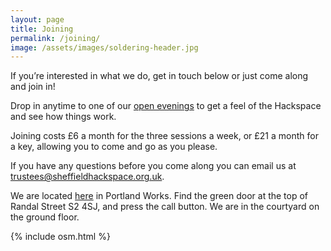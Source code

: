 ```yaml
---
layout: page
title: Joining
permalink: /joining/
image: /assets/images/soldering-header.jpg
---
```

If you’re interested in what we do, get in touch below or just come along and join in!

Drop in anytime to one of our [open evenings](/calendar/) to get a feel of the Hackspace and see how things work.

Joining costs £6 a month for the three sessions a week, or £21 a month for a key, allowing you to come and go as you please.

If you have any questions before you come along you can email us at [trustees@sheffieldhackspace.org.uk](mailto:trustees@sheffieldhackspace.org.uk).

We are located [here](https://goo.gl/maps/EcVTWfknJ8XSRYax9) in Portland Works. Find the green door at the top of Randal Street S2 4SJ, and press the call button. We are in the courtyard on the ground floor.

{% include osm.html %}
